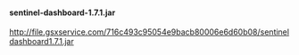 #### sentinel-dashboard-1.7.1.jar
http://file.gsxservice.com/716c493c95054e9bacb80006e6d60b08/sentineldashboard1.7.1.jar